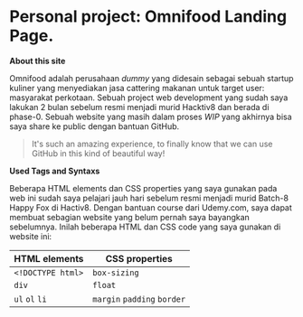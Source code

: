 # Personal project: Omnifood Landing Page.

**About this site**

Omnifood adalah perusahaan *dummy* yang didesain sebagai sebuah startup kuliner yang menyediakan jasa cattering makanan untuk target user: masyarakat perkotaan. Sebuah project web development yang sudah saya lakukan 2 bulan sebelum resmi menjadi murid Hacktiv8 dan berada di phase-0. Sebuah website yang masih dalam proses *WIP* yang akhirnya bisa saya share ke public dengan bantuan GitHub. 
> It's such an amazing experience, to finally know that we can use GitHub in this kind of beautiful way!

**Used Tags and Syntaxs**

Beberapa HTML elements dan CSS properties yang saya gunakan pada web ini sudah saya pelajari jauh hari sebelum resmi menjadi murid Batch-8 Happy Fox di Hactiv8. Dengan bantuan course dari Udemy.com, saya dapat membuat sebagian website yang belum pernah saya bayangkan sebelumnya. Inilah beberapa HTML dan CSS code yang saya gunakan di website ini:

HTML elements | CSS properties
------------- | --------------
`<!DOCTYPE html>` | `box-sizing`
`div` | `float`
`ul` `ol` `li` | `margin` `padding` `border`

